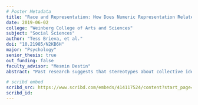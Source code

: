 ```yaml
---
# Poster Metadata
title: "Race and Representation: How Does Numeric Representation Relate with Career Choices for Middle Schoolers?"
date: 2019-06-02
college: "Weinberg College of Arts and Sciences"
subject: "Social Sciences"
author: "Tess Brieva, et al."
doi: "10.21985/N2KB6H"
major: "Psychology"
senior_thesis: true
out_funding: false
faculty_advisor: "Mesmin Destin"
abstract: "Past research suggests that stereotypes about collective identities (i.e. race, ethnicity, and gender) shape aspirations. However, less is known about how actual representation of collective identity relates to aspirations. The proportion of an identity in a given career will be used as an indicator of numeric representation and I hypothesize that it relates to aspirations of middle school students. In the present thesis, I investigate how the pattern of representation in middle school students’ aspirational careers varied by race and gender groups. Two samples of middle school students were surveyed, and the data were paired with census data from the Bureau of Labor Statistics (BLS) 2012 Report. Our results revealed that, on average, Latinx and Black students chose aspirational careers in which their groups are underrepresented in comparison to their national proportion, White students chose careers in which their group representation mirrors their national proportion, and Asian students chose careers in which their group is overrepresented in comparison to their national proportion. No significant gender differences were found. Additionally, the role of perceived fit of collective identity and aspirational identity (i.e. future self) was evaluated but analyses did not reveal significant findings. This study suggests that numeric representation is a relevant factor for middle school students’ aspirations, and it functions differently for different identities."

# scribd embed
scribd_src: https://www.scribd.com/embeds/414117524/content?start_page=1&view_mode=scroll&show_recommendations=false&access_key=key-URXF2SGyakgTgcjfsLU9
scribd_id:
---
```

